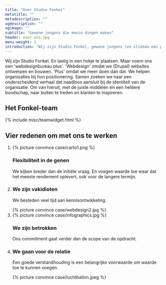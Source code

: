 ```yaml
---
title: "Over Studio Fonkel"
metatitle: ""
metadescription: ""
ogdescription: ""
ogimage: ""
subtitle: "Gewone jongens die mooie dingen maken"
header: over-ons.jpg
menu-weight: 1
introduction: "Wij zijn Studio Fonkel, gewone jongens (en stiekem een paar meiden) die mooie dingen maken."
---
```

Wij zijn Studio Fonkel. En lastig in een hokje te plaatsen. Maar noem ons een 'webdesignbureau plus'. 'Webdesign' omdat we (Drupal) websites ontwerpen en bouwen. 'Plus' omdat we meer doen dan dat. We helpen organisaties bij hun positionering. Samen zoeken we naar een onderscheidend verhaal dat naadloos aansluit bij de identiteit van de organisatie. Om van hieruit, met de juiste middelen en een heldere boodschap, naar buiten te treden en klanten te inspireren.

<h2 class="page-title">Het Fonkel-team</h2>

{% include misc/teamwidget.html %}

<h2 class="convince-title">Vier redenen om met ons te werken</h2>
<ol class="convinceblock">

  <li class="convinceblock-item">
    <div class="convinceblock-item-image">
      {% picture convince case/carto1.png %}
    </div>
    <div class="convinceblock-item-content">
      <h3 class="convinceblock-item-title">Flexibiliteit in de genen</h3>
      <p class="convinceblock-item-text">We kijken breder dan de initiële vraag. En voegen waarde toe waar dat het meeste rendement oplevert, ook voor de langere termijn.</p>
    </div>
  </li>

  <li class="convinceblock-item">
    <div class="convinceblock-item-content">
      <h3 class="convinceblock-item-title">We zijn vakidioten</h3>
      <p class="convinceblock-item-text">We besteden veel tijd aan kennisontwikkeling.</p>
    </div>
    <div class="convinceblock-item-image">
      {% picture convince case/webdesign2.jpg %}
    </div>
  </li>

  <li class="convinceblock-item">
    <div class="convinceblock-item-image">
      {% picture convince case/infographics.jpg %}
    </div>
    <div class="convinceblock-item-content">
      <h3 class="convinceblock-item-title">We zijn betrokken</h3>
      <p class="convinceblock-item-text">Ons commitment gaat verder dan de scope van de opdracht.</p>
    </div>
  </li>

  <li class="convinceblock-item">
    <div class="convinceblock-item-content">
      <h3 class="convinceblock-item-title">We gaan voor de relatie</h3>
      <p class="convinceblock-item-text">Een goede verstandhouding is een belangrijke voorwaarde om waarde toe te kunnen voegen.</p>
    </div>
    <div class="convinceblock-item-image">
      {% picture convince case/luchtballon.jpeg %}
    </div>
  </li>
</ol>
